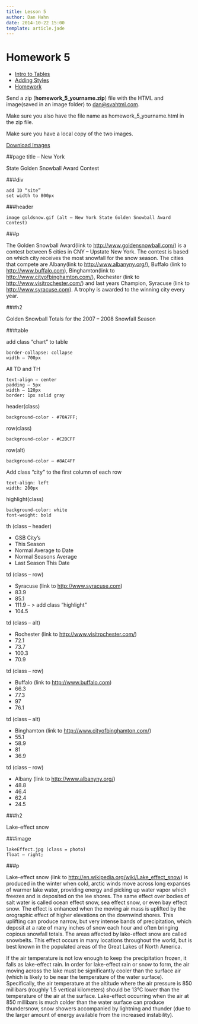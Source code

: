 ```yaml
---
title: Lesson 5
author: Dan Hahn
date: 2014-10-22 15:00
template: article.jade
---
```


# Homework 5

* [Intro to Tables]()
* [Adding Styles](styles.html)
* [Homework](homework.html)

Send a zip (**homework_5_yourname.zip**) file with the HTML and image(saved in an image folder) to dan@svahtml.com.

Make sure you also have the file name as homework_5_yourname.html in the zip file.

Make sure you have a local copy of the two images.

<a href="homework5-images.html" class="btn">Download Images</a>

##page title – New York

State Golden Snowball Award Contest

###div

	add ID “site”
	set width to 800px

###header

	image goldsnow.gif (alt – New York State Golden Snowball Award Contest)

###p

The Golden Snowball Award(link to http://www.goldensnowball.com/) is a contest between 5 cities in CNY – Upstate New York. The contest is based on which city receives the most snowfall for the snow season. The cities that compete are Albany(link to http://www.albanyny.org/), Buffalo (link to http://www.buffalo.com), Binghamton(link to http://www.cityofbinghamton.com/), Rochester (link to http://www.visitrochester.com/) and last years Champion, Syracuse (link to http://www.syracuse.com). A trophy is awarded to the winning city every year.

###h2

Golden Snowball Totals for the 2007 – 2008 Snowfall Season

###table

add class “chart” to table

	border-collapse: collapse
	width – 700px

All TD and TH

	text-align – center
	padding – 5px
	width – 120px
	border: 1px solid gray

header(class)

	background-color - #70A7FF;

row(class)

	background-color - #C2DCFF

row(alt)

	background-color – #8AC4FF

Add class “city” to the first column of each row

	text-align: left
	width: 200px

highlight(class)

	background-color: white
	font-weight: bold

th (class – header)

* GSB City’s
* This Season
* Normal Average to Date
* Normal Seasons Average
* Last Season This Date

td (class – row)

* Syracuse (link to http://www.syracuse.com)
* 83.9
* 85.1
* 111.9 – > add class “highlight”
* 104.5

td (class – alt)

* Rochester (link to http://www.visitrochester.com/)
* 72.1
* 73.7
* 100.3
* 70.9

td (class – row)

* Buffalo (link to http://www.buffalo.com)
* 66.3
* 77.3
* 97
* 76.1

td (class – alt)

* Binghamton (link to http://www.cityofbinghamton.com/)
* 55.1
* 58.9
* 81
* 36.9

td (class – row)

* Albany (link to http://www.albanyny.org/)
* 48.8
* 46.4
* 62.4
* 24.5

###h2

Lake-effect snow

###image

	lakeEffect.jpg (class = photo)
	float – right;

###p

Lake-effect snow (link to http://en.wikipedia.org/wiki/Lake_effect_snow) is produced in the winter when cold, arctic winds move across long expanses of warmer lake water, providing energy and picking up water vapor which freezes and is deposited on the lee shores. The same effect over bodies of salt water is called ocean effect snow, sea effect snow, or even bay effect snow. The effect is enhanced when the moving air mass is uplifted by the orographic effect of higher elevations on the downwind shores. This uplifting can produce narrow, but very intense bands of precipitation, which deposit at a rate of many inches of snow each hour and often bringing copious snowfall totals. The areas affected by lake-effect snow are called snowbelts. This effect occurs in many locations throughout the world, but is best known in the populated areas of the Great Lakes of North America.

If the air temperature is not low enough to keep the precipitation frozen, it falls as lake-effect rain. In order for lake-effect rain or snow to form, the air moving across the lake must be significantly cooler than the surface air (which is likely to be near the temperature of the water surface). Specifically, the air temperature at the altitude where the air pressure is 850 millibars (roughly 1.5 vertical kilometers) should be 13°C lower than the temperature of the air at the surface. Lake-effect occurring when the air at 850 millibars is much colder than the water surface can produce thundersnow, snow showers accompanied by lightning and thunder (due to the larger amount of energy available from the increased instability).

<div class="homework-view" data-lesson="lesson5"></div>